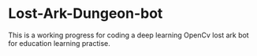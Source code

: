 # Lost-Ark-Dungeon-bot
This is a working progress for coding a deep learning OpenCv lost ark bot for education learning practise.

